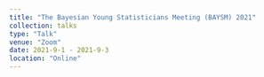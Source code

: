 ```yaml
---
title: "The Bayesian Young Statisticians Meeting (BAYSM) 2021"
collection: talks
type: "Talk"
venue: "Zoom"
date: 2021-9-1 - 2021-9-3
location: "Online"
---
```


